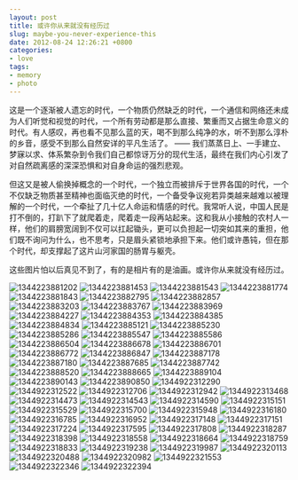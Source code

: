```yaml
---
layout: post
title: 或许你从来就没有经历过
slug: maybe-you-never-experience-this
date: 2012-08-24 12:26:21 +0800
categories:
- love
tags:
- memory
- photo
---
```


这是一个逐渐被人遗忘的时代，一个物质仍然缺乏的时代，一个通信和网络还未成为人们听觉和视觉的时代，一个所有劳动都是那么直接、繁重而又占据生命意义的时代。有人感叹，再也看不见那么蓝的天，喝不到那么纯净的水，听不到那么淳朴的乡音，感受不到那么自然安详的平凡生活了。 —— 我们蒸蒸日上、一手建立、梦寐以求、体系繁杂到令我们自己都惊讶万分的现代生活，最终在我们内心引发了对自然疏离感的深深恐惧和对自身命运的强烈悲观。

但这又是被人偷换掉概念的一个时代，一个独立而被排斥于世界各国的时代，一个不仅缺乏物质甚至精神也面临灭绝的时代，一个备受争议宛若异类越来越难以被理解的一个时代，一个牵扯了几十亿人命运和情感的时代。我常听人说，中国人民是打不倒的，打趴下了就爬着走，爬着走一段再站起来。这和我从小接触的农村人一样，他们的肩膀宽阔到不仅可以扛起锄头，更可以负担起一切突如其来的重担，他们既不询问为什么，也不思考，只是眉头紧锁地承担下来。他们或许愚钝，但在那个时代，却支撑起了这片山河家国的肠胃与躯壳。

这些图片怕以后真见不到了，有的是相片有的是油画。或许你从来就没有经历过。

<img src="{{ site.path.uploads }}2012/08/24/maybe-you-never-experience-this/1344223881202.jpg" alt="1344223881202" />

<img src="{{ site.path.uploads }}2012/08/24/maybe-you-never-experience-this/1344223881453.jpg" alt="1344223881453" />

<img src="{{ site.path.uploads }}2012/08/24/maybe-you-never-experience-this/1344223881543.jpg" alt="1344223881543" />

<img src="{{ site.path.uploads }}2012/08/24/maybe-you-never-experience-this/1344223881774.jpg" alt="1344223881774" />

<img src="{{ site.path.uploads }}2012/08/24/maybe-you-never-experience-this/1344223881843.jpg" alt="1344223881843" />

<img src="{{ site.path.uploads }}2012/08/24/maybe-you-never-experience-this/1344223882795.jpg" alt="1344223882795" />

<img src="{{ site.path.uploads }}2012/08/24/maybe-you-never-experience-this/1344223882857.jpg" alt="1344223882857" />

<img src="{{ site.path.uploads }}2012/08/24/maybe-you-never-experience-this/1344223883203.jpg" alt="1344223883203" />

<img src="{{ site.path.uploads }}2012/08/24/maybe-you-never-experience-this/1344223883767.jpg" alt="1344223883767" />

<img src="{{ site.path.uploads }}2012/08/24/maybe-you-never-experience-this/1344223883969.jpg" alt="1344223883969" />

<img src="{{ site.path.uploads }}2012/08/24/maybe-you-never-experience-this/1344223884227.jpg" alt="1344223884227" />

<img src="{{ site.path.uploads }}2012/08/24/maybe-you-never-experience-this/1344223884353.jpg" alt="1344223884353" />

<img src="{{ site.path.uploads }}2012/08/24/maybe-you-never-experience-this/1344223884385.jpg" alt="1344223884385" />

<img src="{{ site.path.uploads }}2012/08/24/maybe-you-never-experience-this/1344223884834.jpg" alt="1344223884834" />

<img src="{{ site.path.uploads }}2012/08/24/maybe-you-never-experience-this/1344223885121.jpg" alt="1344223885121" />

<img src="{{ site.path.uploads }}2012/08/24/maybe-you-never-experience-this/1344223885230.jpg" alt="1344223885230" />

<img src="{{ site.path.uploads }}2012/08/24/maybe-you-never-experience-this/1344223885286.jpg" alt="1344223885286" />

<img src="{{ site.path.uploads }}2012/08/24/maybe-you-never-experience-this/1344223885547.jpg" alt="1344223885547" />

<img src="{{ site.path.uploads }}2012/08/24/maybe-you-never-experience-this/1344223885586.jpg" alt="1344223885586" />

<img src="{{ site.path.uploads }}2012/08/24/maybe-you-never-experience-this/1344223886504.jpg" alt="1344223886504" />

<img src="{{ site.path.uploads }}2012/08/24/maybe-you-never-experience-this/1344223886678.jpg" alt="1344223886678" />

<img src="{{ site.path.uploads }}2012/08/24/maybe-you-never-experience-this/1344223886701.jpg" alt="1344223886701" />

<img src="{{ site.path.uploads }}2012/08/24/maybe-you-never-experience-this/1344223886772.jpg" alt="1344223886772" />

<img src="{{ site.path.uploads }}2012/08/24/maybe-you-never-experience-this/1344223886847.jpg" alt="1344223886847" />

<img src="{{ site.path.uploads }}2012/08/24/maybe-you-never-experience-this/1344223887178.jpg" alt="1344223887178" />

<img src="{{ site.path.uploads }}2012/08/24/maybe-you-never-experience-this/1344223887180.jpg" alt="1344223887180" />

<img src="{{ site.path.uploads }}2012/08/24/maybe-you-never-experience-this/1344223887685.jpg" alt="1344223887685" />

<img src="{{ site.path.uploads }}2012/08/24/maybe-you-never-experience-this/1344223887742.jpg" alt="1344223887742" />

<img src="{{ site.path.uploads }}2012/08/24/maybe-you-never-experience-this/1344223888520.jpg" alt="1344223888520" />

<img src="{{ site.path.uploads }}2012/08/24/maybe-you-never-experience-this/1344223888665.jpg" alt="1344223888665" />

<img src="{{ site.path.uploads }}2012/08/24/maybe-you-never-experience-this/1344223889104.jpg" alt="1344223889104" />

<img src="{{ site.path.uploads }}2012/08/24/maybe-you-never-experience-this/1344223890143.jpg" alt="1344223890143" />

<img src="{{ site.path.uploads }}2012/08/24/maybe-you-never-experience-this/1344223890850.jpg" alt="1344223890850" />

<img src="{{ site.path.uploads }}2012/08/24/maybe-you-never-experience-this/1344922312290.jpg" alt="1344922312290" />

<img src="{{ site.path.uploads }}2012/08/24/maybe-you-never-experience-this/1344922312522.jpg" alt="1344922312522" />

<img src="{{ site.path.uploads }}2012/08/24/maybe-you-never-experience-this/1344922312706.jpg" alt="1344922312706" />

<img src="{{ site.path.uploads }}2012/08/24/maybe-you-never-experience-this/1344922312942.jpg" alt="1344922312942" />

<img src="{{ site.path.uploads }}2012/08/24/maybe-you-never-experience-this/1344922313468.jpg" alt="1344922313468" />

<img src="{{ site.path.uploads }}2012/08/24/maybe-you-never-experience-this/1344922314473.jpg" alt="1344922314473" />

<img src="{{ site.path.uploads }}2012/08/24/maybe-you-never-experience-this/1344922314543.jpg" alt="1344922314543" />

<img src="{{ site.path.uploads }}2012/08/24/maybe-you-never-experience-this/1344922314590.jpg" alt="1344922314590" />

<img src="{{ site.path.uploads }}2012/08/24/maybe-you-never-experience-this/1344922315151.jpg" alt="1344922315151" />

<img src="{{ site.path.uploads }}2012/08/24/maybe-you-never-experience-this/1344922315529.jpg" alt="1344922315529" />

<img src="{{ site.path.uploads }}2012/08/24/maybe-you-never-experience-this/1344922315700.jpg" alt="1344922315700" />

<img src="{{ site.path.uploads }}2012/08/24/maybe-you-never-experience-this/1344922315948.jpg" alt="1344922315948" />

<img src="{{ site.path.uploads }}2012/08/24/maybe-you-never-experience-this/1344922316180.jpg" alt="1344922316180" />

<img src="{{ site.path.uploads }}2012/08/24/maybe-you-never-experience-this/1344922316785.jpg" alt="1344922316785" />

<img src="{{ site.path.uploads }}2012/08/24/maybe-you-never-experience-this/1344922316952.jpg" alt="1344922316952" />

<img src="{{ site.path.uploads }}2012/08/24/maybe-you-never-experience-this/1344922317148.jpg" alt="1344922317148" />

<img src="{{ site.path.uploads }}2012/08/24/maybe-you-never-experience-this/1344922317151.jpg" alt="1344922317151" />

<img src="{{ site.path.uploads }}2012/08/24/maybe-you-never-experience-this/1344922317224.jpg" alt="1344922317224" />

<img src="{{ site.path.uploads }}2012/08/24/maybe-you-never-experience-this/1344922317595.jpg" alt="1344922317595" />

<img src="{{ site.path.uploads }}2012/08/24/maybe-you-never-experience-this/1344922317808.jpg" alt="1344922317808" />

<img src="{{ site.path.uploads }}2012/08/24/maybe-you-never-experience-this/1344922318287.jpg" alt="1344922318287" />

<img src="{{ site.path.uploads }}2012/08/24/maybe-you-never-experience-this/1344922318398.jpg" alt="1344922318398" />

<img src="{{ site.path.uploads }}2012/08/24/maybe-you-never-experience-this/1344922318558.jpg" alt="1344922318558" />

<img src="{{ site.path.uploads }}2012/08/24/maybe-you-never-experience-this/1344922318664.jpg" alt="1344922318664" />

<img src="{{ site.path.uploads }}2012/08/24/maybe-you-never-experience-this/1344922318759.jpg" alt="1344922318759" />

<img src="{{ site.path.uploads }}2012/08/24/maybe-you-never-experience-this/1344922318833.jpg" alt="1344922318833" />

<img src="{{ site.path.uploads }}2012/08/24/maybe-you-never-experience-this/1344922319238.jpg" alt="1344922319238" />

<img src="{{ site.path.uploads }}2012/08/24/maybe-you-never-experience-this/1344922319987.jpg" alt="1344922319987" />

<img src="{{ site.path.uploads }}2012/08/24/maybe-you-never-experience-this/1344922320113.jpg" alt="1344922320113" />

<img src="{{ site.path.uploads }}2012/08/24/maybe-you-never-experience-this/1344922320488.jpg" alt="1344922320488" />

<img src="{{ site.path.uploads }}2012/08/24/maybe-you-never-experience-this/1344922320982.jpg" alt="1344922320982" />

<img src="{{ site.path.uploads }}2012/08/24/maybe-you-never-experience-this/1344922321553.jpg" alt="1344922321553" />

<img src="{{ site.path.uploads }}2012/08/24/maybe-you-never-experience-this/1344922322346.jpg" alt="1344922322346" />

<img src="{{ site.path.uploads }}2012/08/24/maybe-you-never-experience-this/1344922322394.jpg" alt="1344922322394" />


